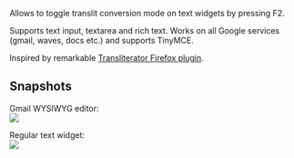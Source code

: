 Allows to toggle translit conversion mode on text widgets by pressing F2.

Supports text input, textarea and rich text.
Works on all Google services (gmail, waves, docs etc.) and supports TinyMCE.

Inspired by remarkable [Transliterator Firefox plugin](https://addons.mozilla.org/en-US/firefox/addon/883).

## Snapshots ##

Gmail WYSIWYG editor:<br />
<img src='https://tocyrillic-extension.googlecode.com/svn/trunk/ToCyrillic/snapshots/rich_text.jpg' />

Regular text widget:<br />
<img src='https://tocyrillic-extension.googlecode.com/svn/trunk/ToCyrillic/snapshots/search.jpg' />
